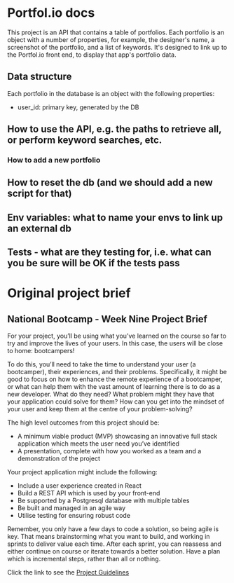 # Portfol.io docs

This project is an API that contains a table of portfolios. Each portfolio is an object with a number of properties, for example, the designer's name, a screenshot of the portfolio, and a list of keywords. It's designed to link up to the Portfol.io front end, to display that app's portfolio data.

## Data structure

Each portfolio in the database is an object with the following properties:

-   user_id: primary key, generated by the DB

## How to use the API, e.g. the paths to retrieve all, or perform keyword searches, etc.

### How to add a new portfolio

## How to reset the db (and we should add a new script for that)

## Env variables: what to name your envs to link up an external db

## Tests - what are they testing for, i.e. what can you be sure will be OK if the tests pass

# Original project brief

## National Bootcamp - Week Nine Project Brief

For your project, you’ll be using what you’ve learned on the course so far to try and improve the lives of your users. In this case, the users will be close to home: bootcampers!

To do this, you’ll need to take the time to understand your user (a bootcamper), their experiences, and their problems. Specifically, it might be good to focus on how to enhance the remote experience of a bootcamper, or what can help them with the vast amount of learning there is to do as a new developer. What do they need? What problem might they have that your application could solve for them? How can you get into the mindset of your user and keep them at the centre of your problem-solving?

The high level outcomes from this project should be:

-   A minimum viable product (MVP) showcasing an innovative full stack application which meets the user need you’ve identified
-   A presentation, complete with how you worked as a team and a demonstration of the project

Your project application might include the following:

-   Include a user experience created in React
-   Build a REST API which is used by your front-end
-   Be supported by a Postgresql database with multiple tables
-   Be built and managed in an agile way
-   Utilise testing for ensuring robust code

Remember, you only have a few days to code a solution, so being agile is key. That means brainstorming what you want to build, and working in sprints to deliver value each time. After each sprint, you can reassess and either continue on course or iterate towards a better solution. Have a plan which is incremental steps, rather than all or nothing.

Click the link to see the [Project Guidelines](https://github.com/SchoolOfCode/project-guidelines/blob/master/project-week.md)
